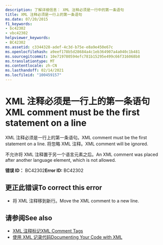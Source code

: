 ```yaml
---
description: 了解详细信息： XML 注释必须是一行中的第一条语句
title: XML 注释必须是一行上的第一条语句
ms.date: 07/20/2015
f1_keywords:
- bc42302
- vbc42302
helpviewer_keywords:
- BC42302
ms.assetid: c3344328-adef-4c3d-b75e-e8a9e450e67c
ms.openlocfilehash: a9eef178b5d28684a4c1eb364907a4a040c1b481
ms.sourcegitcommit: 10e719780594efc781b15295e499c66f316068b8
ms.translationtype: MT
ms.contentlocale: zh-CN
ms.lasthandoff: 02/14/2021
ms.locfileid: "100459157"
---
```

# <a name="xml-comment-must-be-the-first-statement-on-a-line"></a><span data-ttu-id="4b85c-103">XML 注释必须是一行上的第一条语句</span><span class="sxs-lookup"><span data-stu-id="4b85c-103">XML comment must be the first statement on a line</span></span>

<span data-ttu-id="4b85c-104">XML 注释必须是一行上的第一条语句。</span><span class="sxs-lookup"><span data-stu-id="4b85c-104">XML comment must be the first statement on a line.</span></span> <span data-ttu-id="4b85c-105">将忽略 XML 注释。</span><span class="sxs-lookup"><span data-stu-id="4b85c-105">XML comment will be ignored.</span></span>  
  
 <span data-ttu-id="4b85c-106">不允许将 XML 注释置于另一个语言元素之后。</span><span class="sxs-lookup"><span data-stu-id="4b85c-106">An XML comment was placed after another language element, which is not allowed.</span></span>  
  
 <span data-ttu-id="4b85c-107">**错误 ID：** BC42302</span><span class="sxs-lookup"><span data-stu-id="4b85c-107">**Error ID:** BC42302</span></span>  
  
## <a name="to-correct-this-error"></a><span data-ttu-id="4b85c-108">更正此错误</span><span class="sxs-lookup"><span data-stu-id="4b85c-108">To correct this error</span></span>  
  
- <span data-ttu-id="4b85c-109">将 XML 注释移到新行。</span><span class="sxs-lookup"><span data-stu-id="4b85c-109">Move the XML comment to a new line.</span></span>  
  
## <a name="see-also"></a><span data-ttu-id="4b85c-110">请参阅</span><span class="sxs-lookup"><span data-stu-id="4b85c-110">See also</span></span>

- [<span data-ttu-id="4b85c-111">XML 注释标记</span><span class="sxs-lookup"><span data-stu-id="4b85c-111">XML Comment Tags</span></span>](../language-reference/xmldoc/index.md)
- [<span data-ttu-id="4b85c-112">使用 XML 记录代码</span><span class="sxs-lookup"><span data-stu-id="4b85c-112">Documenting Your Code with XML</span></span>](../programming-guide/program-structure/documenting-your-code-with-xml.md)
